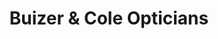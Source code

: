 ---
title: "Buizer & Cole Opticians"
url: /clacton-on-sea/buizer-and-cole-opticians/
shop: optician
---